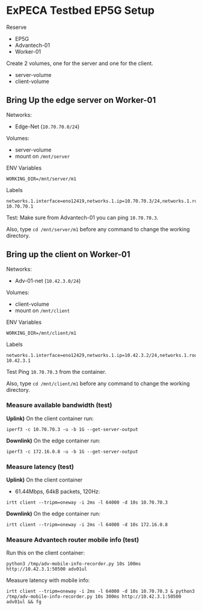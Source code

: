 # ExPECA Testbed EP5G Setup

Reserve
* EP5G
* Advantech-01
* Worker-01

Create 2 volumes, one for the server and one for the client.
* server-volume
* client-volume

## Bring Up the edge server on Worker-01

Networks:
* Edge-Net (`10.70.70.0/24`)

Volumes:
* server-volume
* mount on `/mnt/server`

ENV Variables
```
WORKING_DIR=/mnt/server/m1
```

Labels
```
networks.1.interface=eno12419,networks.1.ip=10.70.70.3/24,networks.1.routes=172.16.0.0/16-10.70.70.1
```

Test:
Make sure from Advantech-01 you can ping `10.70.70.3`.

Also, type `cd /mnt/server/m1` before any command to change the working directory.

## Bring up the client on Worker-01

Networks:
* Adv-01-net (`10.42.3.0/24`)

Volumes:
* client-volume
* mount on `/mnt/client`

ENV Variables
```
WORKING_DIR=/mnt/client/m1
```

Labels
```
networks.1.interface=eno12429,networks.1.ip=10.42.3.2/24,networks.1.routes=10.70.70.0/24-10.42.3.1
```

Test
Ping `10.70.70.3` from the container.

Also, type `cd /mnt/client/m1` before any command to change the working directory.

### Measure available bandwidth (test)

**Uplink)** On the client container run:
```
iperf3 -c 10.70.70.3 -u -b 1G --get-server-output
```

**Downlink)** On the edge container run:
```
iperf3 -c 172.16.0.8 -u -b 1G --get-server-output
```

### Measure latency (test)

**Uplink)** On the client container

- 61.44Mbps, 64kB packets, 120Hz:
```
irtt client --tripm=oneway -i 2ms -l 64000 -d 10s 10.70.70.3
```

**Downlink)** On the edge container run:
```
irtt client --tripm=oneway -i 2ms -l 64000 -d 10s 172.16.0.8
```

### Measure Advantech router mobile info (test)

Run this on the client container:
```
python3 /tmp/adv-mobile-info-recorder.py 10s 100ms http://10.42.3.1:50500 adv01ul
```

Measure latency with mobile info:
```
irtt client --tripm=oneway -i 2ms -l 64000 -d 10s 10.70.70.3 & python3 /tmp/adv-mobile-info-recorder.py 10s 300ms http://10.42.3.1:50500 adv01ul && fg
```
